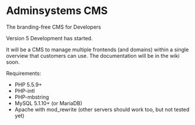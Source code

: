 # Adminsystems CMS
The branding-free CMS for Developers

Version 5 Development has started.

It will be a CMS to manage multiple frontends (and domains) within a single overview that customers can use. 
The documentation will be in the wiki soon.

Requirements:
* PHP 5.5.9+
* PHP-intl
* PHP-mbstring
* MySQL 5.1.10+ (or MariaDB)
* Apache with mod_rewrite (other servers should work too, but not tested yet)
